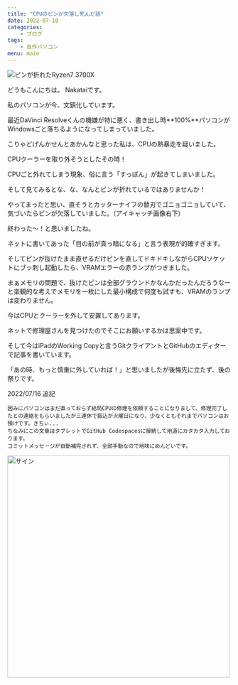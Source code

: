 ```yaml
---
title: "CPUのピンが欠落し死んだ話"
date: 2022-07-10
categories:
    - ブログ
tags:
    - 自作パソコン
menu: main
---
```


![ピンが折れたRyzen7 3700X](https://i.imgur.com/ezbT1hz.jpeg)

どうもこんにちは。
Nakataiです。

私のパソコンが今、文鎮化しています。

最近DaVinci Resolveくんの機嫌が特に悪く、書き出し時**100%**パソコンがWindowsごと落ちるようになってしまっていました。

こりゃどげんかせんとあかんなと思った私は、CPUの熱暴走を疑いました。

CPUクーラーを取り外そうとしたその時！

CPUごと外れてしまう現象、俗に言う「すっぽん」が起きてしまいました。

そして見てみるとな、な、なんとピンが折れているではありませんか！

やってまったと思い、直そうとカッターナイフの替刃でゴニョゴニョしていて、気づいたらピンが欠落していました。（アイキャッチ画像右下）

終わった〜！と思いましたね。

ネットに書いてあった「目の前が真っ暗になる」と言う表現が的確すぎます。

そしてピンが抜けたまま直せるだけピンを直してドキドキしながらCPUソケットにブッ刺し起動したら、VRAMエラーの赤ランプがつきました。

まぁメモリの問題で、抜けたピンは全部グラウンドかなんかだったんだろうなーと楽観的な考えでメモリを一枚にした最小構成で何度も試すも、VRAMのランプは変わりません。

今はCPUとクーラーを外して安置してあります。

ネットで修理屋さんを見つけたのでそこにお願いするかは思案中です。

そして今はiPadのWorking Copyと言うGitクライアントとGitHubのエディターで記事を書いています。

「あの時、もっと慎重に外していれば！」と思いましたが後悔先に立たず、後の祭りです。

2022/07/16  追記
```plaintext
因みにパソコンはまだ直っておらず結局CPUの修理を依頼することになりまして、修理完了したとの連絡をもらいましたが三連休で振込が火曜日になり、少なくともそれまでパソコンはお預けです。きちぃ...
ちなみにこの文章はタブレットでGitHub Codespacesに接続して地道にカタカタ入力しております。
コミットメッセージが自動補完されず、全部手動なので地味にめんどいです。
```

<img src="https://cdn.nakatai.ga/img/sign.webp" width="500" alt="サイン">
